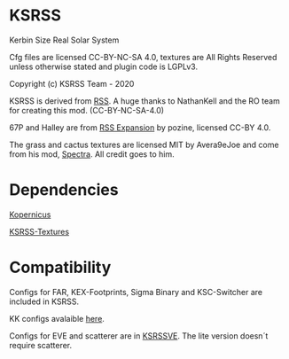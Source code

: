 # KSRSS

Kerbin Size Real Solar System

Cfg files are licensed CC-BY-NC-SA 4.0, textures are All Rights Reserved unless otherwise stated and plugin code is LGPLv3.

Copyright (c) KSRSS Team - 2020

KSRSS is derived from [RSS](https://forum.kerbalspaceprogram.com/index.php?/topic/177216-173-real-solar-system-v164-26-nov-2019/). A huge thanks to NathanKell and the RO team for creating this mod. (CC-BY-NC-SA-4.0)

67P and Halley are from [RSS Expansion](https://forum.kerbalspaceprogram.com/index.php?/topic/116275-105-rss-planets-moons-expanded-v0120-sedna-is-finally-here/) by pozine, licensed CC-BY 4.0. 

The grass and cactus textures are licensed MIT by Avera9eJoe and come from his mod, [Spectra](https://forum.kerbalspaceprogram.com/index.php?/topic/159443-16-spectra-v117-visual-compilation-1st-april-18/). All credit goes to him.

# Dependencies

[Kopernicus](https://github.com/Kopernicus/Kopernicus/releases/)

[KSRSS-Textures](https://github.com/KerbalFrench/KSRSS-Textures)

# Compatibility

Configs for FAR, KEX-Footprints, Sigma Binary and KSC-Switcher are included in KSRSS.

KK configs avalaible [here](https://github.com/KerbalFrench/KK-KSRSS/releases).

Configs for EVE and scatterer are in [KSRSSVE](https://github.com/KerbalFrench/KSRSSVE/releases). The lite version doesn´t require scatterer.

